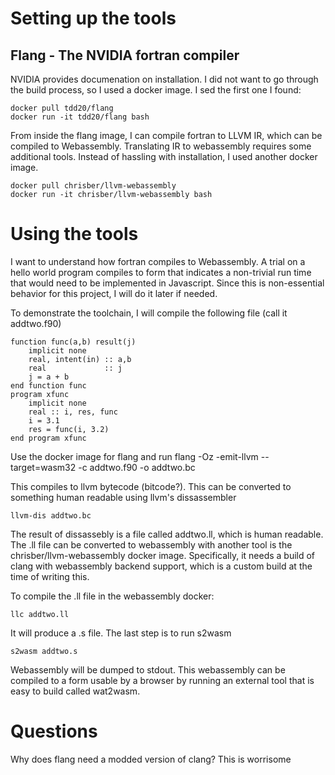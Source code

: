 # Setting up the tools

## Flang - The NVIDIA fortran compiler

NVIDIA provides documenation on installation.  I did not want to go through the build process, so I used a docker image.  I sed the first one I found:

    docker pull tdd20/flang
    docker run -it tdd20/flang bash
    
From inside the flang image, I can compile fortran to LLVM IR, which can be compiled to Webassembly. Translating IR to webassembly requires some additional tools.  Instead of hassling with installation, I used another docker image.

    docker pull chrisber/llvm-webassembly
    docker run -it chrisber/llvm-webassembly bash
    
 # Using the tools
 
 I want to understand how fortran compiles to Webassembly.  A trial on a hello world program compiles to  form that indicates a non-trivial run time that would need to be implemented in Javascript.  Since this is non-essential behavior for this project, I will do it later if needed.
 
 To demonstrate the toolchain, I will compile the following file (call it addtwo.f90)
     
    function func(a,b) result(j)
        implicit none
        real, intent(in) :: a,b
        real             :: j
        j = a + b
    end function func
    program xfunc
        implicit none
        real :: i, res, func
        i = 3.1
        res = func(i, 3.2)
    end program xfunc
    
Use the docker image for flang and run
    flang -Oz -emit-llvm --target=wasm32 -c addtwo.f90 -o addtwo.bc
    
This compiles to llvm bytecode (bitcode?).  This can be converted to something human readable using llvm's dissassembler

    llvm-dis addtwo.bc
    
The result of dissassebly is a file called addtwo.ll, which is human readable.  The .ll file can be converted to webassembly with another tool is the chrisber/llvm-webassembly docker image.  Specifically, it needs a build of clang with webassembly backend support, which is a custom build at the time of writing this.

To compile the .ll file in the webassembly docker:

    llc addtwo.ll
    
It will produce a .s file.  The last step is to run s2wasm

    s2wasm addtwo.s
    
Webassembly will be dumped to stdout.  This webassembly can be compiled to a form usable by a browser by running an external tool that is easy to build called wat2wasm.


# Questions

Why does flang need a modded version of clang?  This is worrisome
    

    


    
 
